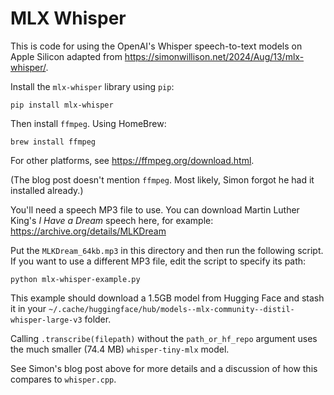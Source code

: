 # MLX Whisper

This is code for using the OpenAI's Whisper speech-to-text models on Apple Silicon adapted from https://simonwillison.net/2024/Aug/13/mlx-whisper/.

Install the `mlx-whisper` library using `pip`:

```shell
pip install mlx-whisper
```

Then install `ffmpeg`. Using HomeBrew:

```shell
brew install ffmpeg
```

For other platforms, see https://ffmpeg.org/download.html.

(The blog post doesn't mention `ffmpeg`. Most likely, Simon forgot he had it installed already.)

You'll need a speech MP3 file to use. You can download Martin Luther King's _I Have a Dream_ speech here, for example: https://archive.org/details/MLKDream

Put the `MLKDream_64kb.mp3` in this directory and then run the following script. If you want to use a different MP3 file, edit the script to specify its path:

```shell
python mlx-whisper-example.py
```

This example should download a 1.5GB model from Hugging Face and stash it in your `~/.cache/huggingface/hub/models--mlx-community--distil-whisper-large-v3` folder.

Calling `.transcribe(filepath)` without the `path_or_hf_repo` argument uses the much smaller (74.4 MB) `whisper-tiny-mlx` model.

See Simon's blog post above for more details and a discussion of how this compares to `whisper.cpp`.
